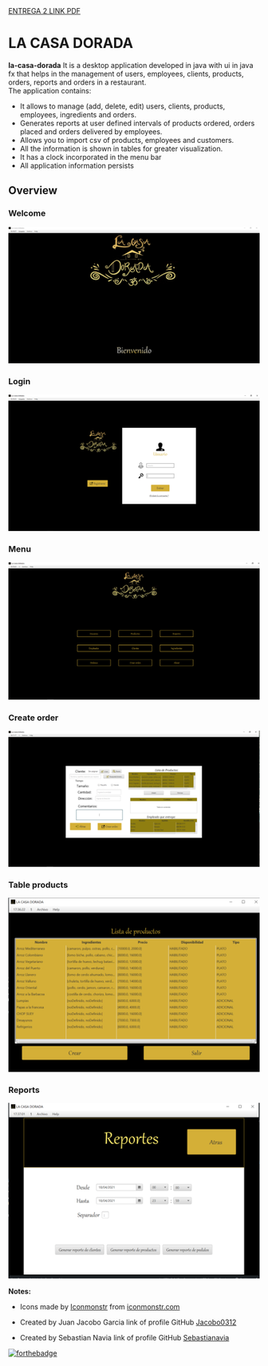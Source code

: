 
<div>
  <a href="https://github.com/Jacobo0312/la-casa-dorada/blob/main/docs/T1%20Segunda%20entrega.pdf">ENTREGA 2 LINK PDF</a
</div>



# LA CASA DORADA

  <b>la-casa-dorada</b> 
It is a desktop application developed in java with ui in java fx that helps in the management of users, employees, clients, products, orders, reports and orders in a restaurant.<br>
The application contains:
  <ul>
  <li>It allows to manage (add, delete, edit) users, clients, products, employees, ingredients and orders.</li>
  <li>Generates reports at user defined intervals of products ordered, orders placed and orders delivered by employees.</li>
  <li>Allows you to import csv of products, employees and customers.</li>
  <li>All the information is shown in tables for greater visualization.</li>
  <li>It has a clock incorporated in the menu bar</li>
  <li>All application information persists</li>
  </ul>
  
## Overview
### Welcome
  ![Overview](images/Welcome.PNG?raw=true)
  
  ### Login
  ![Overview](images/Login.PNG?raw=true)
  
  ### Menu
  ![Overview](images/Menu.PNG?raw=true)
  
  ### Create order
  ![Overview](images/CreateOrder.PNG?raw=true)
  
   ### Table products
  ![Overview](images/Products.PNG?raw=true)
  
  
  ### Reports
  ![Overview](images/Reports.PNG?raw=true)
  
  <b>Notes:</b><br>
  <ul>
  <li><div>Icons made by <a href="https://iconmonstr.com/about/" title="Iconmonstr">Iconmonstr</a> from <a href="https://iconmonstr.com/" 		   
  title="Iconmonstr">iconmonstr.com</a> </div></li>
  </ul>
  
   <ul>
   <li><div>Created by <a>Juan Jacobo Garcia</a> link of profile GitHub <a href="https://github.com/Jacobo0312" 		   
  title="Jacobo0312">Jacobo0312</a> </div></li>
  </ul>
  
   <ul>
   <li><div>Created by <a>Sebastian Navia</a> link of profile GitHub <a href="https://github.com/Sebastianavia" 		   
  title="Sebastianavia">Sebastianavia</a> </div></li>
  </ul
  
  [![forthebadge](https://forthebadge.com/images/badges/made-with-java.svg)](https://forthebadge.com)


  
